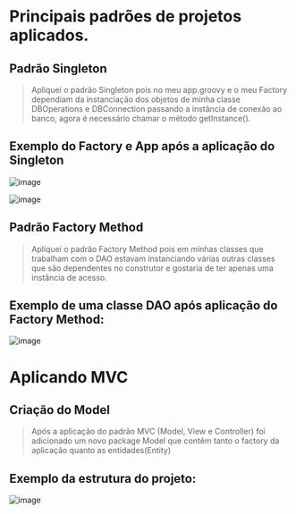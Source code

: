 # Principais padrões de projetos aplicados.

## Padrão Singleton 
> Apliquei o padrão Singleton pois no meu app.groovy e o meu Factory dependiam da instanciação dos objetos de minha classe DBOperations e DBConnection passando a instância de conexão ao banco, agora é necessário chamar o método getInstance().

## Exemplo do Factory e App após a aplicação do Singleton

![image](https://github.com/Dev-JeanCharles/LinkeTinder-AceleraZG/assets/85767415/8e03e35f-f8b5-4af8-9abd-53397c455496)

![image](https://github.com/Dev-JeanCharles/LinkeTinder-AceleraZG/assets/85767415/8324a52c-32fa-4fe2-8ef8-c4afc5c6515d)

## Padrão Factory Method
> Apliquei o padrão Factory Method pois em minhas classes que trabalham com o DAO estavam instanciando várias outras classes que são dependentes no construtor e gostaria de ter apenas uma instância de acesso.

## Exemplo de uma classe DAO após aplicação do Factory Method:
![image](https://github.com/Dev-JeanCharles/LinkeTinder-AceleraZG/assets/85767415/18d39a2f-80f9-49b3-9779-eab25889945a)

# Aplicando MVC

## Criação do Model
> Após a aplicação do padrão MVC (Model, View e Controller) foi adicionado um novo package Model que contêm tanto o factory da aplicação quanto as entidades(Entity)

## Exemplo da estrutura do projeto:
![image](https://github.com/Dev-JeanCharles/LinkeTinder-AceleraZG/assets/85767415/f668f61e-91d5-4979-b2d1-1015254489c3)

